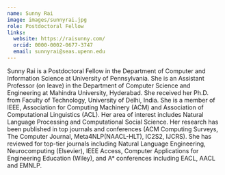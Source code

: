 ```yaml
---
name: Sunny Rai
image: images/sunnyrai.jpg
role: Postdoctoral Fellow
links:
  website: https://raisunny.com/
  orcid: 0000-0002-0677-3747
  email: sunnyrai@seas.upenn.edu
---
```


Sunny Rai is a Postdoctoral Fellow in the Department of Computer and Information Science at University of Pennsylvania. She is an Assistant Professor (on leave) in the Department of Computer Science and Engineering at Mahindra University, Hyderabad. She received her Ph.D. from Faculty of Technology, University of Delhi, India. She is a member of IEEE, Association for Computing Machinery (ACM) and Association of Computational Linguistics (ACL). Her area of interest includes Natural Language Processing and Computational Social Science. Her research has been published in top journals and conferences (ACM Computing Surveys, The Computer Journal, Meta4NLP(NAACL-HLT), IC2S2, IJCRS). She has reviewed for top-tier journals including Natural Language Engineering, Neurocomputing (Elsevier), IEEE Access, Computer Applications for Engineering Education (Wiley), and A* conferences including EACL, AACL and EMNLP.
